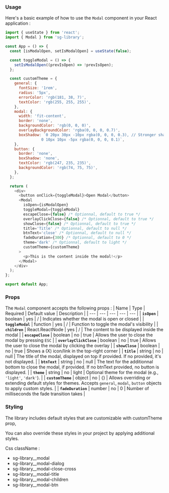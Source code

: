 ### Usage

Here's a basic example of how to use the `Modal` component in your React application :

```javascript
import { useState } from 'react';
import { Modal } from 'sg-library';

const App = () => {
  const [isModalOpen, setIsModalOpen] = useState(false);

  const toggleModal = () => {
    setIsModalOpen((prevIsOpen) => !prevIsOpen);
  };

  const customTheme = {
    general: {
      fontSize: '1rem',
      radius: '5px',
      errorColor: 'rgb(181, 38, 7)',
      textColor: 'rgb(255, 255, 255)',
    },
    modal: {
      width: 'fit-content',
      border: 'none',
      backgroundColor: 'rgb(0, 0, 0)',
      overlayBackgroundColor: 'rgba(0, 0, 0, 0.7)',
      boxShadow: `0 20px 30px -10px rgba(0, 0, 0, 0.3), // Stronger shadow effect for dark mode
                0 10px 10px -5px rgba(0, 0, 0, 0.1)`,
    },
    button: {
      border: 'none',
      boxShadow: 'none',
      textColor: 'rgb(247, 235, 235)',
      backgroundColor: 'rgb(74, 75, 75)',
    },
  };

  return (
    <div>
      <button onClick={toggleModal}>Open Modal</button>
      <Modal
        isOpen={isModalOpen}
        toggleModal={toggleModal}
        escapeClose={false} /* Optionnal, default to true */
        overlayClickClose={false} /* Optionnal, default to true */
        showClose={false} /* Optionnal, default to true */
        title='Title' /* Optionnal, default to null */
        btnText='close' /* Optionnal, default to null */
        fadeDuration={300} /* Optionnal, default to 0 */
        theme='dark' /* Optionnal, default to light */
        customTheme={customTheme}
      >
        <p>This is the content inside the modal!</p>
      </Modal>
    </div>
  );
};

export default App;
```

### Props

The `Modal` component accepts the following props :
| Name | Type | Required | Default value | Description |
| --- | --- | --- | --- | --- |
| **`isOpen`** | boolean | yes | / | Indicates whether the modal is open or closed |
| **`toggleModal`** | function | yes | / | Function to toggle the modal's visibility |
| **`children`** | React.ReactNode | yes | / | The content to be displayed inside the modal |
| **`escapeClose`** | boolean | no | true | Allows the user to close the modal by pressing `ESC` |
| **`overlayClickClose`** | boolean | no | true | Allows the user to close the modal by clicking the overlay |
| **`showClose`** | boolean | no | true | Shows a (X) icon/link in the top-right corner |
| **`title`** | string | no | null | The title of the modal, displayed on top if provided. If no provided, it's not displayed. |
| **`btnText`** | string | no | null | The text for the additionnal bottom to close the modal, if provided. If no btnText provided, no button is displayed. |
| **`theme`** | string | no | light | Optional theme for the modal (e.g., `'light'`, `'dark'`). |
| **`customTheme`** | object | no | {} | Allows overriding or extending default styles for themes. Accepts `general`, `modal`, `button` objects to apply custom styles. |
| **`fadeDuration`** | number | no | 0 | Number of milliseconds the fade transition takes |

### Styling

The library includes default styles that are customizable with customTheme prop,

You can also override these styles in your project by applying additional styles.

Css className :

- sg-library\_\_modal
- sg-library\_\_modal-dialog
- sg-library\_\_modal-close-cross
- sg-library\_\_modal-title
- sg-library\_\_modal-children
- sg-library\_\_modal-btn

<!-- Light theme :
![Light theme screenshot](./src/assets/lightTheme.png)
Dark theme :
![Dark theme screenshot](./src/assets/darkTheme.png) -->
